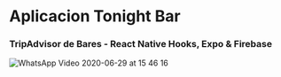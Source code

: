 # Aplicacion Tonight Bar
### TripAdvisor de Bares - React Native Hooks, Expo &amp; Firebase

![WhatsApp Video 2020-06-29 at 15 46 16](https://user-images.githubusercontent.com/44103977/86044329-5a01ab00-ba20-11ea-9e5e-28eaf33aa67e.gif)

